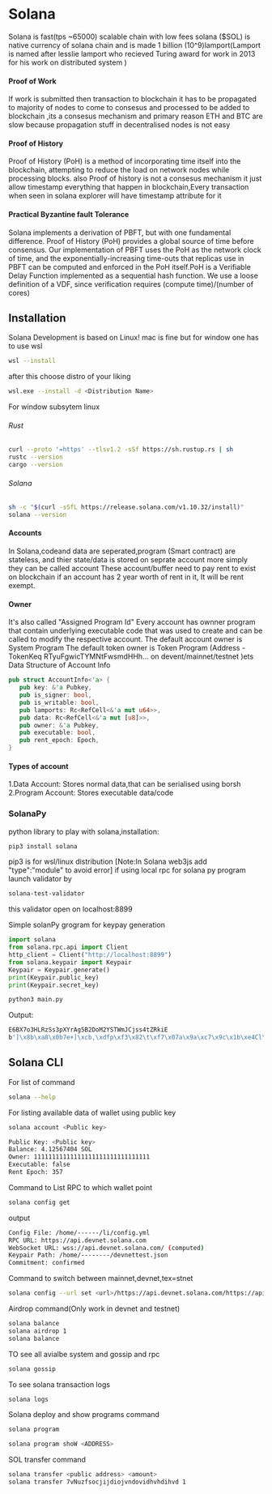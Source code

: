 # Solana
Solana is fast(tps  ~65000) scalable chain with low fees solana ($SOL) is native currency of solana chain  and is made 1 billion (10^9)lamport(Lamport is named after lesslie lamport who recieved Turing award for work in 2013 for his work on distributed system )
#### Proof of Work 
If work is submitted then transaction to blockchain it has to be propagated  to majority of nodes to come to consesus and processed to be added to blockchain ,its  a consesus mechanism  and primary reason ETH and BTC are slow because propagation  stuff in decentralised nodes is not easy 

#### Proof of History

Proof of History (PoH) is a method of incorporating time itself into the blockchain, attempting to reduce the load on network nodes while processing blocks. also Proof of history is not a consesus mechanism it just allow timestamp everything that happen in blockchain,Every transaction when seen in solana explorer will have timestamp attribute for it

#### Practical Byzantine fault Tolerance
Solana implements a derivation of PBFT, but with one fundamental difference. Proof of History (PoH) provides a global source of time before consensus. Our implementation of PBFT uses the PoH as the network clock of time, and the exponentially-increasing time-outs that replicas use in PBFT can be computed and enforced in the PoH itself.PoH is a Verifiable Delay Function implemented as a sequential hash function. We use a loose definition of a VDF, since verification requires (compute time)/(number of cores)

## Installation
Solana Development is based on Linux! mac is fine but for window one has to use wsl
```bash
wsl --install
```
after this choose distro of your liking
```bash
wsl.exe --install -d <Distribution Name>
```
For window subsytem linux
###### Rust
```bash
curl --proto '=https' --tlsv1.2 -sSf https://sh.rustup.rs | sh
rustc --version
cargo --version
```
###### Solana
```bash
sh -c "$(curl -sSfL https://release.solana.com/v1.10.32/install)"
solana --version
```

#### Accounts
In Solana,codeand data are seperated,program (Smart contract) are stateless,
and thier state/data is stored on seprate account more simply they can be called account
These account/buffer need to pay rent to exist on blockchain if an account has 2 year worth of rent in it, It will be rent exempt.
#### Owner 
It's also called "Assigned Program Id"
 Every account has ownner program that contain underlying executable code that was used to create and can be called to modify the respective account.
 The default account owner is System Program
 The default token owner is Token Program
 (Address -TokenKeq RTyuFgwicTYMNtFwsmdHHh... on devent/mainnet/testnet )ets
 Data Structure of Account Info
 ```Rust
 pub struct AccountInfo<'a> {
    pub key: &'a Pubkey,
    pub is_signer: bool,
    pub is_writable: bool,
    pub lamports: Rc<RefCell<&'a mut u64>>,
    pub data: Rc<RefCell<&'a mut [u8]>>,
    pub owner: &'a Pubkey,
    pub executable: bool,
    pub rent_epoch: Epoch,
}
 ```
 #### Types of account 
 1.Data Account: Stores normal data,that can be serialised using borsh 
 2.Program Account: Stores executable data/code
### SolanaPy
python library to play with solana,installation:
```bash
pip3 install solana
```
pip3 is for wsl/linux distribution
 [Note:In Solana web3js add "type":"module"  to avoid error]
 if using local rpc for solana py program launch validator by
 ```bash
 solana-test-validator
 ```
 this validator open on localhost:8899

 Simple solanPy grogram for keypay generation
 ```python
 import solana
from solana.rpc.api import Client
http_client = Client("http://localhost:8899")
from solana.keypair import Keypair
Keypair = Keypair.generate()
print(Keypair.public_key)
print(Keypair.secret_key)
```
```bash
python3 main.py
```
Output:
```bash
E6BX7o3HLRzSs3pXYrAg5B2DoM2YSTWmJCjss4tZRkiE
b']\x8b\xa8\x0b7e+]\xcb,\xdfp\xf3\x82\t\xf7\x07a\x9a\xc7\x9c\x1b\xe4Cl\x02!H~_\x99\x01\xc2{\xban\xde=GU\x91,\x95\x03t\xfc\x1f\x1c\xd7\xc6\x06\xbep\xe7R\x82\xe11\xcfB2{\xcc\xc3'
```


## Solana CLI
For list of command
```bash
solana --help
``` 
For listing available data of wallet using public key
```bash
solana account <Public key>
``` 

```bash
Public Key: <Public key>
Balance: 4.12567404 SOL
Owner: 11111111111111111111111111111111
Executable: false
Rent Epoch: 357
```
Command to List RPC to which wallet point
```bash
solana config get
```
output
```bash
Config File: /home/------/li/config.yml
RPC URL: https://api.devnet.solana.com
WebSocket URL: wss://api.devnet.solana.com/ (computed)
Keypair Path: /home/--------/devnettest.json
Commitment: confirmed
```
Command to switch between mainnet,devnet,tex=stnet
```bash
solana config --url set <url>/https://api.devnet.solana.com/https://api.testnet.solana.com
```
Airdrop command(Only work in devnet and testnet)
```bash
solana balance
solana airdrop 1
solana balance
```
TO see all avialbe system and gossip and rpc
```bash
solana gossip
```
To see solana transaction logs
```bash
solana logs
```
Solana deploy and show programs command
```bash
solana program
```
```bash
solana program shoW <ADDRESS>
```
SOL transfer command
```bash
solana transfer <public address> <amount>
solana transfer 7vNuzfsocjijdiojvndovidhvhdihvd 1
```